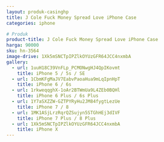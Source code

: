 ```yaml
---
layout: produk-casinghp
title: J Cole Fuck Money Spread Love iPhone Case
categories: iphone

# Produk
product-title: J Cole Fuck Money Spread Love iPhone Case
harga: 90000
sku: hn-3564
image-drive: 1Xk5mSNCTpIPZlkOYUzGFR64JCC4nxmbA
gallery:
  - url: 1uuH18C39VnFLp_PCMONwgHJ4QpIKovmt
    title: iPhone 5 / 5s / SE
  - url: 1CbmKFgMaJV7EabvPaoaHua9mLqIpnHpT
    title: iPhone 6 / 6s
  - url: 1rkweqqghX-1oAr2BTWmUa9L4ZEb0BQHl
    title: iPhone 6 Plus / 6s Plus
  - url: 1Y7aSXZZW-GZTPYRyHu2JM84fygtLezUe
    title: iPhone 7 / 8
  - url: 1MK1ASjLrzRqrQZSujyn5STGhHEj3dIVF
    title: iPhone 7 Plus / 8 Plus
  - url: 1Xk5mSNCTpIPZlkOYUzGFR64JCC4nxmbA
    title: iPhone X
---
```

